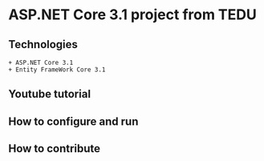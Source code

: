 # ASP.NET Core 3.1 project from TEDU
## Technologies
	+ ASP.NET Core 3.1
	+ Entity FrameWork Core 3.1
## Youtube tutorial
## How to configure and run
## How to contribute